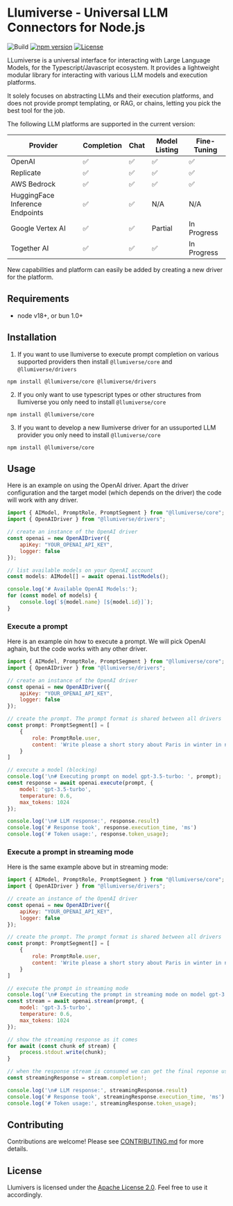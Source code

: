 # Llumiverse - Universal LLM Connectors for Node.js

![Build](https://github.com/llumiverse/llumiverse/actions/workflows/node.js.yml/badge.svg)
[![npm version](https://badge.fury.io/js/%40llumiverse%2Fcore.svg)](https://badge.fury.io/js/%40llumiverse%2Fcore)
[![License](https://img.shields.io/badge/License-Apache%202.0-blue.svg)](https://www.apache.org/licenses/LICENSE-2.0)

LLumiverse is a universal interface for interacting with Large Language Models, for the Typescript/Javascript ecosystem. It provides a lightweight modular library for interacting with various LLM models and execution platforms.

It solely focuses on abstracting LLMs and their execution platforms, and does not provide prompt templating, or RAG, or chains, letting you pick the best tool for the job.

The following LLM platforms are supported in the current version:


| Provider | Completion | Chat | Model Listing | Fine-Tuning |
| -------- | ---------- | ---- | ------------- | ----------- |
| OpenAI    | ✅        | ✅    | ✅            | ✅          |
| Replicate | ✅        | ✅    | ✅            | ✅          |
| AWS Bedrock | ✅      | ✅    | ✅            | ✅          |
| HuggingFace Inference Endpoints | ✅ | ✅ | N/A | N/A       |
| Google Vertex AI | ✅ | ✅ | Partial | In Progress |
| Together AI| ✅ | ✅ | ✅ | In Progress |

New capabilities and platform can easily be added by creating a new driver for the platform.


## Requirements

* node v18+, or bun 1.0+

## Installation 

1. If you want to use llumiverse to execute prompt completion on various supported providers then install `@llumiverse/core` and `@llumiverse/drivers`

```
npm install @llumiverse/core @llumiverse/drivers
```

2. If you only want to use typescript types or other structures from llumiverse you only need to install `@llumiverse/core`

```
npm install @llumiverse/core
```

3. If you want to develop a new llumiverse driver for an ussuported LLM provider you only need to install `@llumiverse/core`

```
npm install @llumiverse/core
```

## Usage

Here is an example on using the OpenAI driver. Apart the driver configuration and the target model (which depends on the driver) the code will work with any driver.

```javascript
import { AIModel, PromptRole, PromptSegment } from "@llumiverse/core";
import { OpenAIDriver } from "@llumiverse/drivers";

// create an instance of the OpenAI driver 
const openai = new OpenAIDriver({
    apiKey: "YOUR_OPENAI_API_KEY",
    logger: false
});

// list available models on your OpenAI account
const models: AIModel[] = await openai.listModels();

console.log('# Available OpenAI Models:');
for (const model of models) {
    console.log(`${model.name} [${model.id}]`);
}
```

### Execute a prompt 

Here is an example oin how to execute a prompt. We will pick OpenAI aghain, but the code works with any other driver.

```javascript
import { AIModel, PromptRole, PromptSegment } from "@llumiverse/core";
import { OpenAIDriver } from "@llumiverse/drivers";

// create an instance of the OpenAI driver 
const openai = new OpenAIDriver({
    apiKey: "YOUR_OPENAI_API_KEY",
    logger: false
});

// create the prompt. The prompt format is shared between all drivers
const prompt: PromptSegment[] = [
    {
        role: PromptRole.user,
        content: 'Write please a short story about Paris in winter in no more than 512 characters.'
    }
]

// execute a model (blocking)
console.log('\n# Executing prompt on model gpt-3.5-turbo: ', prompt);
const response = await openai.execute(prompt, {
    model: 'gpt-3.5-turbo',
    temperature: 0.6,
    max_tokens: 1024
});

console.log('\n# LLM response:', response.result)
console.log('# Response took', response.execution_time, 'ms')
console.log('# Token usage:', response.token_usage);
```

### Execute a prompt in streaming mode

Here is the  same example above but in streaming mode:

```javascript
import { AIModel, PromptRole, PromptSegment } from "@llumiverse/core";
import { OpenAIDriver } from "@llumiverse/drivers";

// create an instance of the OpenAI driver 
const openai = new OpenAIDriver({
    apiKey: "YOUR_OPENAI_API_KEY",
    logger: false
});

// create the prompt. The prompt format is shared between all drivers
const prompt: PromptSegment[] = [
    {
        role: PromptRole.user,
        content: 'Write please a short story about Paris in winter in no more than 512 characters.'
    }
]

// execute the prompt in streaming mode 
console.log('\n# Executing the prompt in streaming mode on model gpt-3.5-turbo: ', prompt);
const stream = await openai.stream(prompt, {
    model: 'gpt-3.5-turbo',
    temperature: 0.6,
    max_tokens: 1024
});

// show the streaming response as it comes
for await (const chunk of stream) {
    process.stdout.write(chunk);
}

// when the response stream is consumed we can get the final reponse using stream.completion field.
const streamingResponse = stream.completion!;

console.log('\n# LLM response:', streamingResponse.result)
console.log('# Response took', streamingResponse.execution_time, 'ms')
console.log('# Token usage:', streamingResponse.token_usage);
```

## Contributing

Contributions are welcome!
Please see [CONTRIBUTING.md](CONTRIBUTING.md) for more details.


## License

Llumivers is licensed under the [Apache License 2.0](https://www.apache.org/licenses/LICENSE-2.0). Feel free to use it accordingly.
